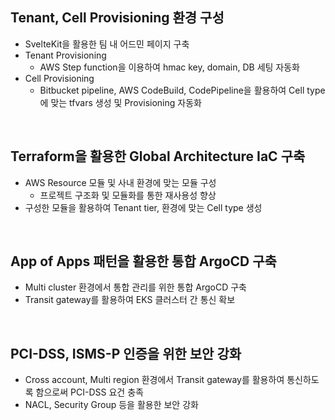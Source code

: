 ## Tenant, Cell Provisioning 환경 구성
- SvelteKit을 활용한 팀 내 어드민 페이지 구축
- Tenant Provisioning
  - AWS Step function을 이용하여 hmac key, domain, DB 세팅 자동화
- Cell Provisioning
  - Bitbucket pipeline, AWS CodeBuild, CodePipeline을 활용하여 Cell type에 맞는 tfvars 생성 및 Provisioning 자동화
<br/>

## Terraform을 활용한 Global Architecture IaC 구축
- AWS Resource 모듈 및 사내 환경에 맞는 모듈 구성
  - 프로젝트 구조화 및 모듈화를 통한 재사용성 향상
- 구성한 모듈을 활용하여 Tenant tier, 환경에 맞는 Cell type 생성
<br/>

## App of Apps 패턴을 활용한 통합 ArgoCD 구축
- Multi cluster 환경에서 통합 관리를 위한 통합 ArgoCD 구축
- Transit gateway를 활용하여 EKS 클러스터 간 통신 확보
<br/>

## PCI-DSS, ISMS-P 인증을 위한 보안 강화
- Cross account, Multi region 환경에서 Transit gateway를 활용하여 통신하도록 함으로써 PCI-DSS 요건 충족
- NACL, Security Group 등을 활용한 보안 강화